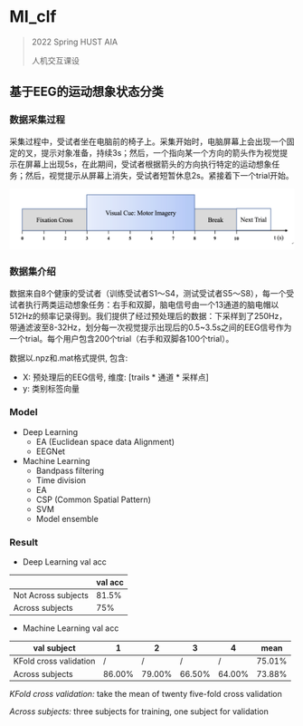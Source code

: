 # MI_clf

> 2022 Spring HUST AIA
>
> 人机交互课设

## 基于EEG的运动想象状态分类

### 数据采集过程

采集过程中，受试者坐在电脑前的椅子上。采集开始时，电脑屏幕上会出现一个固定的叉，提示对象准备，持续3s；然后，一个指向某一个方向的箭头作为视觉提示在屏幕上出现5s，在此期间，受试者根据箭头的方向执行特定的运动想象任务；然后，视觉提示从屏幕上消失，受试者短暂休息2s。紧接着下一个trial开始。

![image-20220702143935627](assets/image-20220702143935627.png)



### 数据集介绍

数据来自8个健康的受试者（训练受试者S1～S4，测试受试者S5～S8），每一个受试者执行两类运动想象任务：右手和双脚，脑电信号由一个13通道的脑电帽以512Hz的频率记录得到。我们提供了经过预处理后的数据：下采样到了250Hz，带通滤波至8-32Hz，划分每一次视觉提示出现后的0.5~3.5s之间的EEG信号作为一个trial。每个用户包含200个trial（右手和双脚各100个trial）。

数据以.npz和.mat格式提供, 包含:

- X: 预处理后的EEG信号, 维度: [trails * 通道 * 采样点]
- y: 类别标签向量



### Model

- Deep Learning
  - EA (Euclidean space data Alignment)
  - EEGNet
- Machine Learning
  - Bandpass filtering
  - Time division
  - EA
  - CSP (Common Spatial Pattern)
  - SVM
  - Model ensemble



### Result

- Deep Learning val acc

|                     | val acc |
| ------------------- | ------- |
| Not Across subjects | 81.5%   |
| Across subjects     | 75%     |

- Machine Learning val acc

| val subject            | 1      | 2      | 3      | 4      | mean   |
| ---------------------- | ------ | ------ | ------ | ------ | ------ |
| KFold cross validation | /      | /      | /      | /      | 75.01% |
| Across subjects        | 86.00% | 79.00% | 66.50% | 64.00% | 73.88% |

*KFold cross validation:*  take the mean of twenty five-fold cross validation

*Across subjects:* three subjects for training, one subject for validation